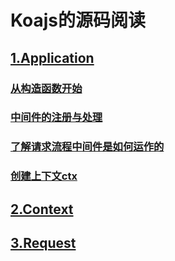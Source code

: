 # Koajs的源码阅读

## [1.Application](./Application.md#Koa构造函数Application)

### [从构造函数开始](./Application.md)

### [中间件的注册与处理](./Application.md)

### [了解请求流程中间件是如何运作的](./Application.md)

### [创建上下文ctx](./Application.md)

## [2.Context](./Context.md)

## [3.Request](./Request.md)

